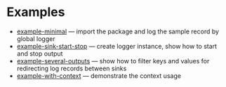 # Examples

* [example-minimal](example-minimal) — import the package and log the sample record by global logger
* [example-sink-start-stop](example-sink-start-stop) — create logger instance, show how to start and stop output
* [example-several-outputs](example-several-outputs) — show how to filter keys and values for redirecting log records between sinks
* [example-with-context](example-with-context) — demonstrate the context usage
